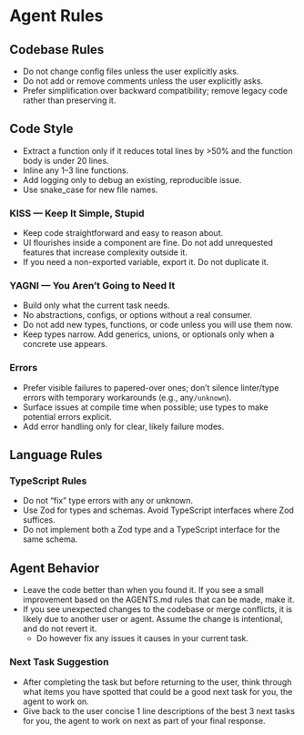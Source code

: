 # Agent Rules

## Codebase Rules

- Do not change config files unless the user explicitly asks.
- Do not add or remove comments unless the user explicitly asks.
- Prefer simplification over backward compatibility; remove legacy code rather than preserving it.

## Code Style

- Extract a function only if it reduces total lines by >50% and the function body is under 20 lines.
- Inline any 1–3 line functions.
- Add logging only to debug an existing, reproducible issue.
- Use snake_case for new file names.

### KISS — Keep It Simple, Stupid

- Keep code straightforward and easy to reason about.
- UI flourishes inside a component are fine. Do not add unrequested features that
  increase complexity outside it.
- If you need a non-exported variable, export it. Do not duplicate it.

### YAGNI — You Aren’t Going to Need It

- Build only what the current task needs.
- No abstractions, configs, or options without a real consumer.
- Do not add new types, functions, or code unless you will use them now.
- Keep types narrow. Add generics, unions, or optionals only when a concrete use appears.

### Errors

- Prefer visible failures to papered-over ones; don’t silence linter/type errors with temporary workarounds (e.g., any`/unknown`).
- Surface issues at compile time when possible; use types to make potential errors explicit.
- Add error handling only for clear, likely failure modes.

## Language Rules

### TypeScript Rules

- Do not “fix” type errors with any or unknown.
- Use Zod for types and schemas. Avoid TypeScript interfaces where Zod suffices.
- Do not implement both a Zod type and a TypeScript interface for the same schema.

## Agent Behavior

- Leave the code better than when you found it. If you see a small improvement
  based on the AGENTS.md rules that can be made, make it.
- If you see unexpected changes to the codebase or merge conflicts, it is likely
  due to another user or agent. Assume the change is intentional, and do not revert it.
  - Do however fix any issues it causes in your current task.


### Next Task Suggestion

- After completing the task but before returning to the user,
  think through what items you have spotted that could be a
  good next task for you, the agent to work on.
- Give back to the user concise 1 line descriptions of the best 3 next
  tasks for you, the agent to work on next as part of your final response.
